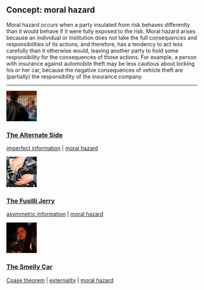 ## Concept: moral hazard

Moral hazard occurs when a party insulated from risk behaves differently than it would behave if it were fully exposed to the risk. Moral hazard arises because an individual or institution does not take the full consequences and responsibilities of its actions, and therefore, has a tendency to act less carefully than it otherwise would, leaving another party to hold some responsibility for the consequences of those actions. For example, a person with insurance against automobile theft may be less cautious about locking his or her car, because the negative consequences of vehicle theft are (partially) the responsibility of the insurance company.

<hr>
<div class="clip-listing">
<img src="media/icons/alternate_side.jpg" alt="The Alternate Side icon">

### [The Alternate Side](/clip/23/)

[imperfect information](/concept/imperfect-information/) | [moral hazard](/concept/moral-hazard/)
</div>

<div class="clip-listing">
<img src="media/icons/fusilli_jerry_clip2.jpg" alt="The Fusilli Jerry icon">

### [The Fusilli Jerry](/clip/63/)

[asymmetric information](/concept/asymmetric-information/) | [moral hazard](/concept/moral-hazard/)
</div>

<div class="clip-listing">
<img src="media/icons/smelly_car.jpg" alt="The Smelly Car icon">

### [The Smelly Car](/clip/36/)

[Coase theorem](/concept/coase-theorem/) | [externality](/concept/externality/) | [moral hazard](/concept/moral-hazard/)
</div>

